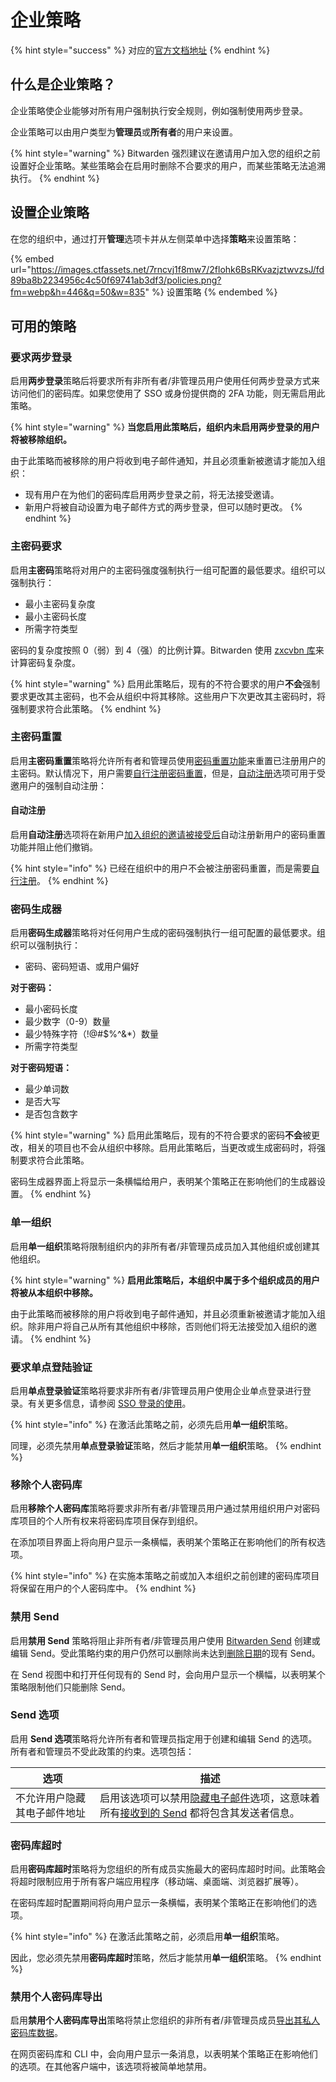 # 企业策略

{% hint style="success" %}
对应的[官方文档地址](https://bitwarden.com/help/article/policies/)
{% endhint %}

## 什么是企业策略？ <a href="#what-are-enterprise-policies" id="what-are-enterprise-policies"></a>

企业策略使企业能够对所有用户强制执行安全规则，例如强制使用两步登录。

企业策略可以由用户类型为**管理员**或**所有者**的用户来设置。

{% hint style="warning" %}
Bitwarden 强烈建议在邀请用户加入您的组织之前设置好企业策略。某些策略会在启用时删除不合要求的用户，而某些策略无法追溯执行。
{% endhint %}

## 设置企业策略 <a href="#setting-enterprise-policies" id="setting-enterprise-policies"></a>

在您的组织中，通过打开**管理**选项卡并从左侧菜单中选择**策略**来设置策略：

{% embed url="https://images.ctfassets.net/7rncvj1f8mw7/2flohk6BsRKvazjztwvzsJ/fd89ba8b2234956c4c50f69741ab3df3/policies.png?fm=webp&h=446&q=50&w=835" %}
设置策略
{% endembed %}

## 可用的策略 <a href="#available-policies" id="available-policies"></a>

### 要求两步登录 <a href="#require-two-step-login" id="require-two-step-login"></a>

启用**两步登录**策略后将要求所有非所有者/非管理员用户使用任何两步登录方式来访问他们的密码库。如果您使用了 SSO 或身份提供商的 2FA 功能，则无需启用此策略。

{% hint style="warning" %}
**当您启用此策略后，组织内未启用两步登录的用户将被移除组织。**

由于此策略而被移除的用户将收到电子邮件通知，并且必须重新被邀请才能加入组织：

* 现有用户在为他们的密码库启用两步登录之前，将无法接受邀请。
* 新用户将被自动设置为电子邮件方式的两步登录，但可以随时更改。
{% endhint %}

### 主密码要求 <a href="#master-password-requirements" id="master-password-requirements"></a>

启用**主密码**策略将对用户的主密码强度强制执行一组可配置的最低要求。组织可以强制执行：

* 最小主密码复杂度
* 最小主密码长度
* 所需字符类型

密码的复杂度按照 0（弱）到 4（强）的比例计算。Bitwarden 使用 [zxcvbn 库](https://github.com/dropbox/zxcvbn)来计算密码复杂度。

{% hint style="warning" %}
启用此策略后，现有的不符合要求的用户**不会**强制要求更改其主密码，也不会从组织中将其移除。这些用户下次更改其主密码时，将强制要求符合此策略。
{% endhint %}

### 主密码重置 <a href="#master-password-reset" id="master-password-reset"></a>

启用**主密码重置**策略将允许所有者和管理员使用[密码重置功能](admin-password-reset.md)来重置已注册用户的主密码。默认情况下，用户需要[自行注册密码重置](admin-password-reset.md#self-enroll-in-password-reset)，但是，[自动注册](enterprise-policies.md#automatic-enrollment)选项可用于受邀用户的强制自动注册：

#### 自动注册 <a href="#automatic-enrollment" id="automatic-enrollment"></a>

启用**自动注册**选项将在新用户[加入组织的邀请被接受后](user-management.md#accept)自动注册新用户的密码重置功能并阻止他们撤销。

{% hint style="info" %}
已经在组织中的用户不会被注册密码重置，而是需要[自行注册](admin-password-reset.md#self-enroll-in-password-reset)。
{% endhint %}

### 密码生成器 <a href="#password-generator" id="password-generator"></a>

启用**密码生成器**策略将对任何用户生成的密码强制执行一组可配置的最低要求。组织可以强制执行：

* 密码、密码短语、或用户偏好

**对于密码：**

* 最小密码长度
* 最少数字（0-9）数量
* 最少特殊字符（!@#$%^&\*）数量
* 所需字符类型

**对于密码短语：**

* 最少单词数
* 是否大写
* 是否包含数字

{% hint style="warning" %}
启用此策略后，现有的不符合要求的密码**不会**被更改，相关的项目也不会从组织中移除。启用此策略后，当更改或生成密码时，将强制要求符合此策略。

密码生成器界面上将显示一条横幅给用户，表明某个策略正在影响他们的生成器设置。
{% endhint %}

### 单一组织 <a href="#single-organization" id="single-organization"></a>

启用**单一组织**策略将限制组织内的非所有者/非管理员成员加入其他组织或创建其他组织。

{% hint style="warning" %}
**启用此策略后，本组织中属于多个组织成员的用户将被从本组织中移除。**

由于此策略而被移除的用户将收到电子邮件通知，并且必须重新被邀请才能加入组织。除非用户将自己从所有其他组织中移除，否则他们将无法接受加入组织的邀请。
{% endhint %}

### 要求单点登陆验证 <a href="#require-single-sign-on-authentication" id="require-single-sign-on-authentication"></a>

启用**单点登录验证**策略将要求非所有者/非管理员用户使用企业单点登录进行登录。有关更多信息，请参阅 [SSO 登录的使用](../login-with-sso/using-login-with-sso.md)。

{% hint style="info" %}
在激活此策略之前，必须先启用**单一组织**策略。

同理，必须先禁用**单点登录验证**策略，然后才能禁用**单一组织**策略。
{% endhint %}

### 移除个人密码库 <a href="#remove-individual-vault" id="remove-individual-vault"></a>

启用**移除个人密码库**策略将要求非所有者/非管理员用户通过禁用组织用户对密码库项目的个人所有权来将密码库项目保存到组织。

在添加项目界面上将向用户显示一条横幅，表明某个策略正在影响他们的所有权选项。

{% hint style="info" %}
在实施本策略之前或加入本组织之前创建的密码库项目将保留在用户的个人密码库中。
{% endhint %}

### 禁用 Send <a href="#disable-send" id="disable-send"></a>

启用**禁用 Send** 策略将阻止非所有者/非管理员用户使用 [Bitwarden Send](../bitwarden-send/about-send.md) 创建或编辑 Send。受此策略约束的用户仍然可以删除尚未达到[删除日期](../bitwarden-send/send-lifespan.md)的现有 Send。

在 Send 视图中和打开任何现有的 Send 时，会向用户显示一个横幅，以表明某个策略限制他们只能删除 Send。

### Send 选项 <a href="#send-options" id="send-options"></a>

启用 **Send 选项**策略将允许所有者和管理员指定用于创建和编辑 Send 的选项。所有者和管理员不受此政策的约束。选项包括：

| 选项             | 描述                                                                                                                                   |
| -------------- | ------------------------------------------------------------------------------------------------------------------------------------ |
| 不允许用户隐藏其电子邮件地址 | 启用该选项可以禁用[隐藏电子邮件](../bitwarden-send/send-privacy.md#hide-email)选项，这意味着所有[接收到的 Send](../bitwarden-send/receive-a-send.md) 都将包含其发送者信息。 |

### 密码库超时 <a href="#vault-timeout" id="vault-timeout"></a>

启用**密码库超时**策略将为您组织的所有成员实施最大的密码库超时时间。此策略会将超时限制应用于所有客户端应用程序（移动端、桌面端、浏览器扩展等）。

在密码库超时配置期间将向用户显示一条横幅，表明某个策略正在影响他们的选项。

{% hint style="info" %}
在激活此策略之前，必须启用**单一组织**策略。

因此，您必须先禁用**密码库超时**策略，然后才能禁用**单一组织**策略。
{% endhint %}

### 禁用个人密码库导出 <a href="#disable-personal-vault-export" id="disable-personal-vault-export"></a>

启用**禁用个人密码库导出**策略将禁止您组织的非所有者/非管理员成员[导出其私人密码库数据](../import-export/export-vault-data.md#export-a-personal-vault)。

在网页密码库和 CLI 中，会向用户显示一条消息，以表明某个策略正在影响他们的选项。在其他客户端中，该选项将被简单地禁用。
